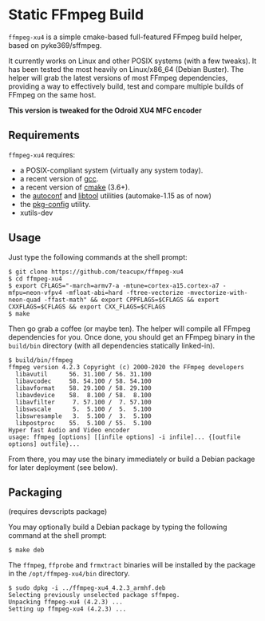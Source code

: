# Static FFmpeg Build
`ffmpeg-xu4` is a simple cmake-based full-featured FFmpeg build helper, based on pyke369/sffmpeg.

It currently works on Linux and other POSIX systems (with a few tweaks). It has been tested the most heavily on Linux/x86_64
(Debian Buster).  The helper will grab the latest versions of most FFmpeg dependencies, providing a way to effectively build,
test and compare multiple builds of FFmpeg on the same host.

**This version is tweaked for the Odroid XU4 MFC encoder**

## Requirements
`ffmpeg-xu4` requires:

- a POSIX-compliant system (virtually any system today).
- a recent version of [gcc](http://gcc.gnu.org/).
- a recent version of [cmake](http://www.cmake.org/) (3.6+).
- the [autoconf](http://www.gnu.org/software/autoconf/) and [libtool](http://www.gnu.org/software/libtool/) utilities (automake-1.15 as of now)
- the [pkg-config](http://www.freedesktop.org/wiki/Software/pkg-config) utility.
- xutils-dev

## Usage
Just type the following commands at the shell prompt:

    $ git clone https://github.com/teacupx/ffmpeg-xu4
    $ cd ffmpeg-xu4
    $ export CFLAGS="-march=armv7-a -mtune=cortex-a15.cortex-a7 -mfpu=neon-vfpv4 -mfloat-abi=hard -ftree-vectorize -mvectorize-with-neon-quad -ffast-math" && export CPPFLAGS=$CFLAGS && export CXXFLAGS=$CFLAGS && export CXX_FLAGS=$CFLAGS
    $ make

Then go grab a coffee (or maybe ten). The helper will compile all FFmpeg dependencies for you. Once done, you should get an
FFmpeg binary in the `build/bin` directory (with all dependencies statically linked-in).
```
$ build/bin/ffmpeg
ffmpeg version 4.2.3 Copyright (c) 2000-2020 the FFmpeg developers
  libavutil      56. 31.100 / 56. 31.100
  libavcodec     58. 54.100 / 58. 54.100
  libavformat    58. 29.100 / 58. 29.100
  libavdevice    58.  8.100 / 58.  8.100
  libavfilter     7. 57.100 /  7. 57.100
  libswscale      5.  5.100 /  5.  5.100
  libswresample   3.  5.100 /  3.  5.100
  libpostproc    55.  5.100 / 55.  5.100
Hyper fast Audio and Video encoder
usage: ffmpeg [options] [[infile options] -i infile]... {[outfile options] outfile}...
```
From there, you may use the binary immediately or build a Debian package for later deployment (see below).

## Packaging
(requires devscripts package)

You may optionally build a Debian package by typing the following command at the shell prompt:
```
$ make deb
```

The `ffmpeg`, `ffprobe` and `frmxtract` binaries will be installed by the package in the `/opt/ffmpeg-xu4/bin` directory.
```
$ sudo dpkg -i ../ffmpeg-xu4_4.2.3_armhf.deb
Selecting previously unselected package sffmpeg.
Unpacking ffmpeg-xu4 (4.2.3) ...
Setting up ffmpeg-xu4 (4.2.3) ...
```
